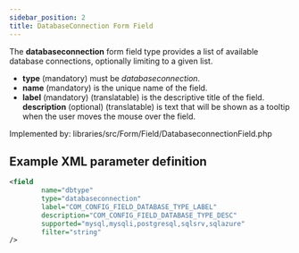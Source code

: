 ```yaml
---
sidebar_position: 2
title: DatabaseConnection Form Field
---
```



The **databaseconnection** form field type provides a list of available database connections, optionally limiting to a given list.

- **type** (mandatory) must be *databaseconnection*.
- **name** (mandatory) is the unique name of the field.
- **label** (mandatory) (translatable) is the descriptive title of the
  field.
  **description** (optional) (translatable) is text that will be shown
  as a tooltip when the user moves the mouse over the field.

Implemented by: libraries/src/Form/Field/DatabaseconnectionField.php

## Example XML parameter definition

```xml
<field
        name="dbtype" 
        type="databaseconnection"
        label="COM_CONFIG_FIELD_DATABASE_TYPE_LABEL"
        description="COM_CONFIG_FIELD_DATABASE_TYPE_DESC"
        supported="mysql,mysqli,postgresql,sqlsrv,sqlazure"
        filter="string"
/>
```